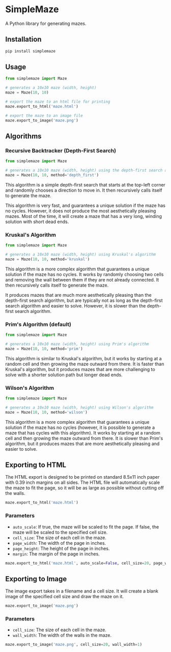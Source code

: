 # SimpleMaze

A Python library for generating mazes.

## Installation

```bash
pip install simplemaze
```

## Usage

```python
from simplemaze import Maze

# generates a 10x10 maze (width, height)
maze = Maze(10, 10)

# export the maze to an html file for printing
maze.export_to_html('maze.html')

# export the maze to an image file
maze.export_to_image('maze.png')
```

## Algorithms

### Recursive Backtracker (Depth-First Search)
```python
from simplemaze import Maze

# generates a 10x10 maze (width, height) using the depth-first search algorithm
maze = Maze(10, 10, method='depth_first')
```

This algorithm is a simple depth-first search that starts at the top-left corner and randomly chooses a direction to move in. It then recursively calls itself to generate the maze.

This algorithm is very fast, and guarantees a unique solution if the maze has no cycles. However, it does not produce the most aesthetically pleasing mazes. Most of the time, it will create a maze that has a very long, winding solution with short dead ends.

### Kruskal's Algorithm
```python
from simplemaze import Maze

# generates a 10x10 maze (width, height) using Kruskal's algorithm
maze = Maze(10, 10, method='kruskal')
```

This algorithm is a more complex algorithm that guarantees a unique solution if the maze has no cycles. It works by randomly choosing two cells and removing the wall between them if they are not already connected. It then recursively calls itself to generate the maze.

It produces mazes that are much more aesthetically pleasing than the depth-first search algorithm, but are typically not as long as the depth-first search algorithm and easier to solve. However, it is slower than the depth-first search algorithm.

### Prim's Algorithm (default)
```python
from simplemaze import Maze

# generates a 10x10 maze (width, height) using Prim's algorithm
maze = Maze(10, 10, method='prim')
```

This algorithm is similar to Kruskal's algorithm, but it works by starting at a random cell and then growing the maze outward from there. It is faster than Kruskal's algorithm, but it produces mazes that are more challenging to solve with a shorter solution path but longer dead ends.

### Wilson's Algorithm
```python
from simplemaze import Maze

# generates a 10x10 maze (width, height) using Wilson's algorithm
maze = Maze(10, 10, method='wilson')
```

This algorithm is a more complex algorithm that guarantees a unique solution if the maze has no cycles (however, it is possible to generate a maze that has cycles with this algorithm). It works by starting at a random cell and then growing the maze outward from there. It is slower than Prim's algorithm, but it produces mazes that are more aesthetically pleasing and easier to solve.

## Exporting to HTML

The HTML export is designed to be printed on standard 8.5x11 inch paper with 0.39 inch margins on all sides. The HTML file will automatically scale the maze to fit the page, so it will be as large as possible without cutting off the walls. 

```python
maze.export_to_html('maze.html')
```

### Parameters

- `auto_scale`: If true, the maze will be scaled to fit the page. If false, the maze will be scaled to the specified cell size.
- `cell_size`: The size of each cell in the maze.
- `page_width`: The width of the page in inches.
- `page_height`: The height of the page in inches.
- `margin`: The margin of the page in inches.

```python
maze.export_to_html('maze.html', auto_scale=False, cell_size=20, page_width=8.5, page_height=11, margin=0.39)
```

## Exporting to Image

The image export takes in a filename and a cell size. It will create a blank image of the specified cell size and draw the maze on it.

```python
maze.export_to_image('maze.png')
```

### Parameters

- `cell_size`: The size of each cell in the maze.
- `wall_width`: The width of the walls in the maze.

```python
maze.export_to_image('maze.png', cell_size=20, wall_width=1)
```
